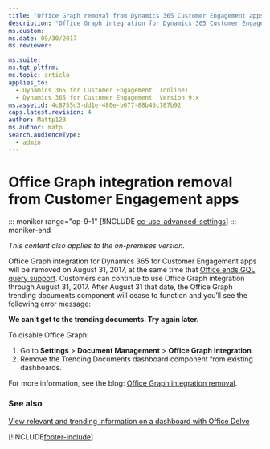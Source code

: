```yaml
---
title: "Office Graph removal from Dynamics 365 Customer Engagement apps"
description: "Office Graph integration for Dynamics 365 Customer Engagement apps was removed on August 31, 2017, the same time that Office ended GQL query support."
ms.custom: 
ms.date: 09/30/2017
ms.reviewer: 

ms.suite: 
ms.tgt_pltfrm: 
ms.topic: article
applies_to: 
  - Dynamics 365 for Customer Engagement  (online)
  - Dynamics 365 for Customer Engagement  Version 9.x
ms.assetid: 4c8755d3-dd1e-480e-b077-88b45c787b92
caps.latest.revision: 4
author: Mattp123
ms.author: matp
search.audienceType: 
  - admin
---
```

# Office Graph integration removal from Customer Engagement apps

::: moniker range="op-9-1"
[!INCLUDE [cc-use-advanced-settings](../includes/cc-use-advanced-settings.md)]
::: moniker-end

*This content also applies to the on-premises version.*

Office Graph integration for Dynamics 365 for Customer Engagement apps will be removed on August 31, 2017, at the same time that [Office ends GQL query support](/graph/api/resources/social-overview). Customers can continue to use Office Graph integration through August 31, 2017. After August 31 that date, the Office Graph trending documents component will cease to function and you’ll see the following error message:

**We can't get to the trending documents. Try again later.**

To disable Office Graph:

1. Go to **Settings** > **Document Management** > **Office Graph Integration**.
2. Remove the Trending Documents dashboard component from existing dashboards.

For more information, see the blog: [Office Graph integration removal](https://blogs.msdn.microsoft.com/crm/2017/07/31/office-graph-integration-removal/).

### See also  
 [View relevant and trending information on a dashboard with Office Delve](../basics/view-relevant-trending-information-office-delve.md)


[!INCLUDE[footer-include](../../../includes/footer-banner.md)]
